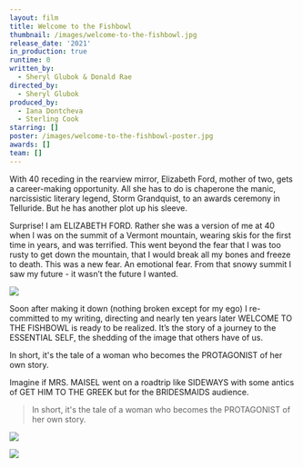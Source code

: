 ```yaml
---
layout: film
title: Welcome to the Fishbowl
thumbnail: /images/welcome-to-the-fishbowl.jpg
release_date: '2021'
in_production: true
runtime: 0
written_by:
  - Sheryl Glubok & Donald Rae
directed_by:
  - Sheryl Glubok
produced_by:
  - Iana Dontcheva
  - Sterling Cook
starring: []
poster: /images/welcome-to-the-fishbowl-poster.jpg
awards: []
team: []
---
```

With 40 receding in the rearview mirror, Elizabeth Ford, mother of two, gets a career-making opportunity. All she has to do is chaperone the manic, narcissistic literary legend, Storm Grandquist, to an awards ceremony in Telluride. But he has another plot up his sleeve.

Surprise! I am ELIZABETH FORD. Rather she was a version of me at 40 when I was on the summit of a Vermont mountain, wearing skis for the first time in years, and was terrified. This went beyond the fear that I was too rusty to get down the mountain, that I would break all my bones and freeze to death. This was a new fear. An emotional fear. From that snowy summit I saw my future - it wasn’t the future I wanted.

![](/images/road.jpg)

Soon after making it down (nothing broken except for my ego) I re-committed to my writing, directing and nearly ten years later WELCOME TO THE FISHBOWL is ready to be realized. It’s the story of a journey to the ESSENTIAL SELF, the shedding of the image that others have of us.

In short, it's the tale of a woman who becomes the PROTAGONIST of her own story.

Imagine if MRS. MAISEL went on a roadtrip like SIDEWAYS with some antics of GET HIM TO THE GREEK but for the BRIDESMAIDS audience.

> In short, it's the tale of a woman who becomes the PROTAGONIST of her own story.

![](/images/car.jpg)

![](/images/car-on-road.jpg)
